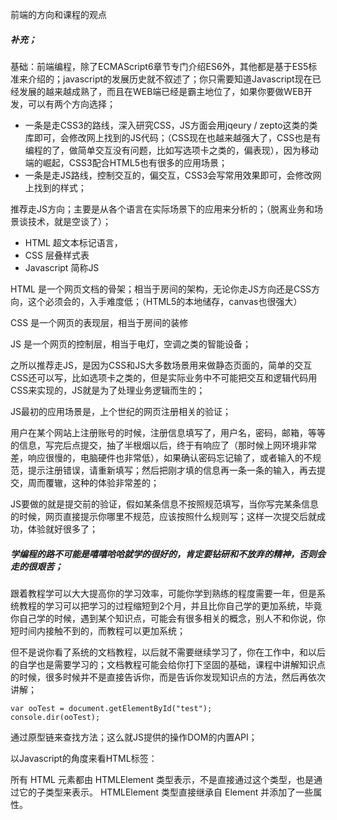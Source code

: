 前端的方向和课程的观点

##### 补充；

基础：前端编程，除了ECMAScript6章节专门介绍ES6外，其他都是基于ES5标准来介绍的；javascript的发展历史就不叙述了；你只需要知道Javascript现在已经发展的越来越成熟了，而且在WEB端已经是霸主地位了，如果你要做WEB开发，可以有两个方向选择；

- 一条是走CSS3的路线，深入研究CSS，JS方面会用jqeury / zepto这类的类库即可，会修改网上找到的JS代码；（CSS现在也越来越强大了，CSS也是有编程的了，做简单交互没有问题，比如写选项卡之类的，偏表现），因为移动端的崛起，CSS3配合HTML5也有很多的应用场景；
- 一条是走JS路线，控制交互的，偏交互，CSS3会写常用效果即可，会修改网上找到的样式；

推荐走JS方向；主要是从各个语言在实际场景下的应用来分析的；（脱离业务和场景谈技术，就是空谈了）；

- HTML			超文本标记语言，
- CSS			层叠样式表
- Javascript		简称JS

HTML 是一个网页文档的骨架；相当于房间的架构，无论你走JS方向还是CSS方向，这个必须会的，入手难度低；（HTML5的本地储存，canvas也很强大）

CSS  是一个网页的表现层，相当于房间的装修

JS	 是一个网页的控制层，相当于电灯，空调之类的智能设备；

之所以推荐走JS，是因为CSS和JS大多数场景用来做静态页面的，简单的交互CSS还可以写，比如选项卡之类的，但是实际业务中不可能把交互和逻辑代码用CSS来实现的，JS就是为了处理业务逻辑而生的；

JS最初的应用场景是，上个世纪的网页注册相关的验证；

用户在某个网站上注册账号的时候，注册信息填写了，用户名，密码，邮箱，等等的信息，写完后点提交，抽了半根烟以后，终于有响应了（那时候上网环境非常差，响应很慢的，电脑硬件也非常低），如果确认密码忘记输了，或者输入的不规范，提示注册错误，请重新填写；然后把刚才填的信息再一条一条的输入，再去提交，周而覆辙，这种的体验非常差的；

JS要做的就是提交前的验证，假如某条信息不按照规范填写，当你写完某条信息的时候，网页直接提示你哪里不规范，应该按照什么规则写；这样一次提交后就成功，体验就好很多了；


##### 学编程的路不可能是嘻嘻哈哈就学的很好的，肯定要钻研和不放弃的精神，否则会走的很艰苦；

跟着教程学可以大大提高你的学习效率，可能你学到熟练的程度需要一年，但是系统教程的学习可以把学习的过程缩短到2个月，并且比你自己学的更加系统，毕竟你自己学的时候，遇到某个知识点，可能会有很多相关的概念，别人不和你说，你短时间内接触不到的，而教程可以更加系统；

但不是说你看了系统的文档教程，以后就不需要继续学习了，你在工作中，和以后的自学也是需要学习的；文档教程可能会给你打下坚固的基础，课程中讲解知识点的时候，很多时候并不是直接告诉你，而是告诉你发现知识点的方法，然后再依次讲解；

    var ooTest = document.getElementById("test");
    console.dir(ooTest);

通过原型链来查找方法；这么就JS提供的操作DOM的内置API；

以Javascript的角度来看HTML标签：

所有 HTML 元素都由 HTMLElement 类型表示，不是直接通过这个类型，也是通过它的子类型来表示。 HTMLElement 类型直接继承自 Element 并添加了一些属性。